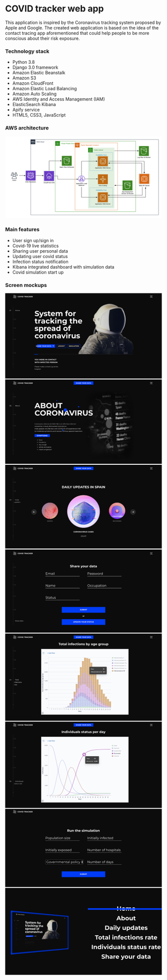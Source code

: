 # COVID tracker web app
This application is inspired by the Coronavirus tracking system proposed by Apple and Google. The created web application is based on the idea of the contact tracing app aforementioned that could help people to be more conscious about their risk exposure. 

### Technology stack
* Python 3.8 
* Django 3.0 framework 
* Amazon Elastic Beanstalk 
* Amazon S3 
* Amazon CloudFront
* Amazon Elastic Load Balancing 
* Amazon Auto Scaling 
* AWS Identity and Access Management (IAM) 
* ElasticSearch Kibana 
* Apify service 
* HTML5, CSS3, JavaScript 

### AWS architecture
![architecture](img/cc_project.png)

### Main features
* User sign up/sign in
* Covid-19 live statistics
* Sharing user personal data
* Updating user covid status
* Infection status notification
* Kibana integrated dashboard with simulation data
* Covid simulation start up


### Screen mockups
![mockup](img/1.png)
![mockup](img/2.png)
![mockup](img/3.png)
![mockup](img/4.png)
![mockup](img/5.png)
![mockup](img/6.png)
![mockup](img/7.png)
![mockup](img/8.png)
